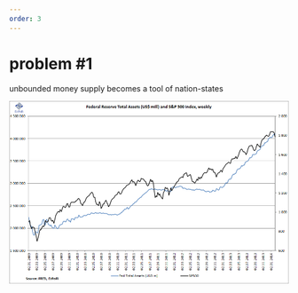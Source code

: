 ```yaml
---
order: 3
---
```


# problem #1

unbounded money supply becomes a tool of nation-states

<img alt="graph of Federal Reserve assets vs S&P 500 price" src="images/fed-assets-vs-stock-market.png" width="750px" />